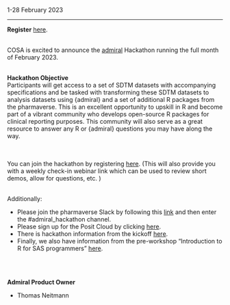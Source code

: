 1-28 February 2023

---

**Register** <a href="https://cdisc.zoom.us/webinar/register/WN_iA7utwGkSpiH1znyNmomAg" target="_blank">here</a>.

<br/>
COSA is excited to announce the <a href="https://cosa.cdisc.org/directory/admiral" target="_blank">admiral</a> Hackathon running the full month of February 2023.

<br/>
<br/>

**Hackathon Objective**
<br/>
Participants will get access to a set of SDTM datasets with accompanying specifications and be tasked with transforming these SDTM datasets to analysis datasets using {admiral} and a set of additional R packages from the pharmaverse. This is an excellent opportunity to upskill in R and become part of a vibrant community who develops open-source R packages for clinical reporting purposes. This community will also serve as a great resource to answer any R or {admiral} questions you may have along the way.

<br/>
<br/>
You can join the hackathon by registering <a href="https://cdisc.zoom.us/webinar/register/WN_iA7utwGkSpiH1znyNmomAg" target="_blank">here</a>.
(This will also provide you with a weekly check-in webinar link which can be used to review short demos, allow for questions, etc. )

<br/>
<br/>

Additionally:
* Please join the pharmaverse Slack by following this <a href="https://nam12.safelinks.protection.outlook.com/?url=https%3A%2F%2Fjoin.slack.com%2Ft%2Fpharmaverse%2Fshared_invite%2Fzt-yv5atkr4-Np2ytJ6W_QKz_4Olo7Jo9A&data=05%7C01%7Ccshadle%40cdisc.org%7C3c74039d381943a8018a08db0091b471%7C078244a1de674c9e9088986d7f110a37%7C0%7C0%7C638104398035689040%7CUnknown%7CTWFpbGZsb3d8eyJWIjoiMC4wLjAwMDAiLCJQIjoiV2luMzIiLCJBTiI6Ik1haWwiLCJXVCI6Mn0%3D%7C3000%7C%7C%7C&sdata=vMvChJTV1%2BhOmouwQnCUFWAk36uIyvKXDk%2FjTvaLzMk%3D&reserved=0" target="_blank">link</a> and then enter the #admiral_hackathon channel.
* Please sign up for the Posit Cloud by clicking  <a href="https://nam12.safelinks.protection.outlook.com/?url=https%3A%2F%2Fposit.cloud%2Fspaces%2F327761%2Fjoin%3Faccess_code%3DsC4kj16cVKDOdTqpvFc2vJSAhl5IuUPg0uS54vod&data=05%7C01%7Ccshadle%40cdisc.org%7C3c74039d381943a8018a08db0091b471%7C078244a1de674c9e9088986d7f110a37%7C0%7C0%7C638104398035689040%7CUnknown%7CTWFpbGZsb3d8eyJWIjoiMC4wLjAwMDAiLCJQIjoiV2luMzIiLCJBTiI6Ik1haWwiLCJXVCI6Mn0%3D%7C3000%7C%7C%7C&sdata=OOdO7KcK4AcHkPEkGhlStFadH4UDsLmV08hoeKQrobM%3D&reserved=0" target="_blank">here</a>.
* There is hackathon information from the kickoff <a href="https://nam12.safelinks.protection.outlook.com/?url=https%3A%2F%2Fwww.cdisc.org%2Fevents%2Fwebinar%2Fadmiral-hackathon-kickoff&data=05%7C01%7Ccshadle%40cdisc.org%7C3c74039d381943a8018a08db0091b471%7C078244a1de674c9e9088986d7f110a37%7C0%7C0%7C638104398035689040%7CUnknown%7CTWFpbGZsb3d8eyJWIjoiMC4wLjAwMDAiLCJQIjoiV2luMzIiLCJBTiI6Ik1haWwiLCJXVCI6Mn0%3D%7C3000%7C%7C%7C&sdata=0SYkN6ktbHkS0oXeayZrLPIFDX81YsPplWGa32qnL2s%3D&reserved=0" target="_blank">here</a>.
* Finally, we also have information from the pre-workshop “Introduction to R for SAS programmers” <a href="https://www.cdisc.org/events/webinar/pre-admiral-hackathon-workshop-introduction-r-sas-programmers" target="_blank">here</a>.

<br/>
<br/>

**Admiral Product Owner**
* Thomas Neitmann
